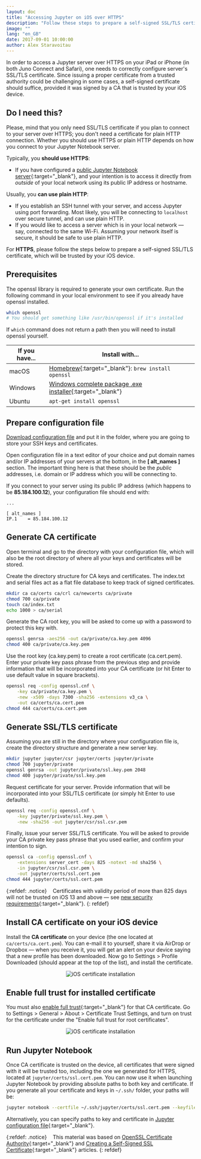 ```yaml
---
layout: doc
title: "Accessing Jupyter on iOS over HTTPS"
description: "Follow these steps to prepare a self-signed SSL/TLS certificate for accessing Jupyter Notebook server from your iPhone or iPad over HTTPS"
image: ""
lang: "en_GB"
date: 2017-09-01 10:00:00
author: Alex Staravoitau
---
```


In order to access a Jupyter server over HTTPS on your iPad or iPhone (in both Juno Connect and Safari), one needs to correctly configure server's SSL/TLS certificate. Since issuing a proper certificate from a trusted authority could be challenging in some cases, a self-signed certificate should suffice, provided it was signed by a CA that is trusted by your iOS device. 

<!--more-->

## Do I need this?

Please, mind that you only need SSL/TLS certificate if you plan to connect to your server over HTTPS; you don't need a certificate for plain HTTP connection. Whether you should use HTTPS or plain HTTP depends on how you connect to your Jupyter Notebook server. 

Typically, you **should use HTTPS**:
* If you have configured a [public Jupyter Notebook server](https://jupyter-notebook.readthedocs.io/en/stable/public_server.html#running-a-public-notebook-server){:target="_blank"}, and your intention is to access it directly from _outside_ of your local network using its public IP address or hostname.

Usually, you **can use plain HTTP**:
* If you establish an SSH tunnel with your server, and access Jupyter using port forwarding. Most likely, you will be connecting to `localhost` over secure tunnel, and can use plain HTTP.
* If you would like to access a server which is in your local network — say, connected to the same Wi-Fi. Assuming your network itself is secure, it should be safe to use plain HTTP.

For **HTTPS**, please follow the steps below to prepare a self-signed SSL/TLS certificate, which will be trusted by your iOS device.

## Prerequisites

The openssl library is required to generate your own certificate. Run the following command in your local environment to see if you already have openssl installed.

```bash
which openssl
# You should get something like /usr/bin/openssl if it's installed
```

If `which` command does not return a path then you will need to install openssl yourself.

| If you have... | Install with... |
| -------------- | --------------- |
| macOS          | [Homebrew](http://mxcl.github.com/homebrew/){:target="_blank"}: `brew install openssl` |
| Windows        | [Windows complete package .exe installer](http://gnuwin32.sourceforge.net/packages/openssl.htm){:target="_blank"} |
| Ubuntu         | `apt-get install openssl` |

## Prepare configuration file

[Download configuration file](/images/openssl.cnf) and put it in the folder, where you are going to store your SSH keys and certificates. 

Open configuration file in a text editor of your choice and put domain names and/or IP addresses of your servers at the bottom, in the **[ alt_names ]** section. The important thing here is that these should be the _public_ addresses, i.e. domain or IP address which you will be connecting to. 

If you connect to your server using its public IP address (which happens to be **85.184.100.12**), your configuration file should end with:

```
...

[ alt_names ]
IP.1 	= 85.184.100.12
```

## Generate CA certificate

Open terminal and go to the directory with your configuration file, which will also be the root directory of where all your keys and certificates will be stored.

Create the directory structure for CA keys and certificates. The index.txt and serial files act as a flat file database to keep track of signed certificates.

```bash
mkdir ca ca/certs ca/crl ca/newcerts ca/private
chmod 700 ca/private
touch ca/index.txt
echo 1000 > ca/serial
```

Generate the CA root key, you will be asked to come up with a password to protect this key with.

```bash
openssl genrsa -aes256 -out ca/private/ca.key.pem 4096
chmod 400 ca/private/ca.key.pem
```

Use the root key (ca.key.pem) to create a root certificate (ca.cert.pem). Enter your private key pass phrase from the previous step and provide information that will be incorporated into your CA certificate (or hit Enter to use default value in square brackets).

```bash
openssl req -config openssl.cnf \
    -key ca/private/ca.key.pem \
    -new -x509 -days 7300 -sha256 -extensions v3_ca \
    -out ca/certs/ca.cert.pem
chmod 444 ca/certs/ca.cert.pem
```

## Generate SSL/TLS certificate

Assuming you are still in the directory where your configuration file is, create the directory structure and generate a new server key.

```bash
mkdir jupyter jupyter/csr jupyter/certs jupyter/private
chmod 700 jupyter/private
openssl genrsa -out jupyter/private/ssl.key.pem 2048
chmod 400 jupyter/private/ssl.key.pem
```

Request certificate for your server. Provide information that will be incorporated into your SSL/TLS certificate (or simply hit Enter to use defaults).

```bash
openssl req -config openssl.cnf \
    -key jupyter/private/ssl.key.pem \
    -new -sha256 -out jupyter/csr/ssl.csr.pem
```

Finally, issue your server SSL/TLS certificate. You will be asked to provide your CA private key pass phrase that you used earlier, and confirm your intention to sign.

```bash
openssl ca -config openssl.cnf \
    -extensions server_cert -days 825 -notext -md sha256 \
    -in jupyter/csr/ssl.csr.pem \
    -out jupyter/certs/ssl.cert.pem
chmod 444 jupyter/certs/ssl.cert.pem
```

{:refdef: .notice}
<i class="fa fa-info-circle fa-2x" aria-hidden="true" style="color: #CCCCCC; vertical-align: middle;"></i><span style="display:inline-block; width: 8px;"></span> <span>Certificates with validity period of more than 825 days will not be trusted on iOS 13 and above — see [new security requirements](https://support.apple.com/en-us/HT210176){:target="_blank"}.</span>
{: refdef}

## Install CA certificate on your iOS device

Install the **CA certificate** on your device (the one located at `ca/certs/ca.cert.pem`). You can e-mail it to yourself, share it via AirDrop or Dropbox — when you receive it, you will get an alert on your device saying that a new profile has been downloaded. Now go to Settings > Profile Downloaded (should appear at the top of the list), and install the certificate.

<div style="text-align: center;">
	<img src="{{ "/images/docs/install_cert_s.png" | prepend: site.baseurl }}" alt="iOS certificate installation">
</div>

## Enable full trust for installed certificate

You must also [enable full trust](https://support.apple.com/en-gb/HT204477){:target="_blank"} for that CA certificate. Go to Settings > General > About > Certificate Trust Settings, and turn on trust for the certificate under the "Enable full trust for root certificates".

<div style="text-align: center;">
	<img src="{{ "/images/docs/enable_cert_s.png" | prepend: site.baseurl }}" alt="iOS certificate installation">
</div>

## Run Jupyter Notebook

Once CA certificate is trusted on the device, all certificates that were signed with it will be trusted too, including the one we generated for HTTPS, located at `jupyter/certs/ssl.cert.pem`. You can now use it when launching Jupyter Notebook by providing absolute paths to both key and certificate. If you generate all your certificate and keys in `~/.ssh/` folder, your paths will be:

```bash
jupyter notebook --certfile ~/.ssh/jupyter/certs/ssl.cert.pem --keyfile ~/.ssh/jupyter/private/ssl.key.pem
```

Alternatively, you can specify paths to key and certificate in [Jupyter configuration file](http://jupyter-notebook.readthedocs.io/en/latest/public_server.html#running-a-public-notebook-server){:target="_blank"}.

{:refdef: .notice}
<i class="fa fa-info-circle fa-2x" aria-hidden="true" style="color: #CCCCCC; vertical-align: middle;"></i><span style="display:inline-block; width: 8px;"></span> <span>This material was based on [OpenSSL Certificate Authority](https://jamielinux.com/docs/openssl-certificate-authority/){:target="_blank"} and [Creating a Self-Signed SSL Certificate](https://devcenter.heroku.com/articles/ssl-certificate-self){:target="_blank"} articles.</span>
{: refdef}
